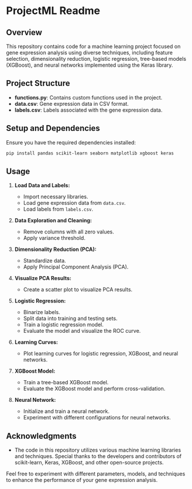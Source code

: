 # ProjectML Readme

## Overview

This repository contains code for a machine learning project focused on gene expression analysis using diverse techniques, including feature selection, dimensionality reduction, logistic regression, tree-based models (XGBoost), and neural networks implemented using the Keras library.

## Project Structure

- **functions.py**: Contains custom functions used in the project.
- **data.csv**: Gene expression data in CSV format.
- **labels.csv**: Labels associated with the gene expression data.

## Setup and Dependencies

Ensure you have the required dependencies installed:

```bash
pip install pandas scikit-learn seaborn matplotlib xgboost keras
```

## Usage

1. **Load Data and Labels:**

   - Import necessary libraries.
   - Load gene expression data from `data.csv`.
   - Load labels from `labels.csv`.

2. **Data Exploration and Cleaning:**

   - Remove columns with all zero values.
   - Apply variance threshold.

3. **Dimensionality Reduction (PCA):**

   - Standardize data.
   - Apply Principal Component Analysis (PCA).

4. **Visualize PCA Results:**

   - Create a scatter plot to visualize PCA results.

5. **Logistic Regression:**

   - Binarize labels.
   - Split data into training and testing sets.
   - Train a logistic regression model.
   - Evaluate the model and visualize the ROC curve.

6. **Learning Curves:**

   - Plot learning curves for logistic regression, XGBoost, and neural networks.

7. **XGBoost Model:**

   - Train a tree-based XGBoost model.
   - Evaluate the XGBoost model and perform cross-validation.

8. **Neural Network:**

   - Initialize and train a neural network.
   - Experiment with different configurations for neural networks.

## Acknowledgments

- The code in this repository utilizes various machine learning libraries and techniques. Special thanks to the developers and contributors of scikit-learn, Keras, XGBoost, and other open-source projects.

Feel free to experiment with different parameters, models, and techniques to enhance the performance of your gene expression analysis.
